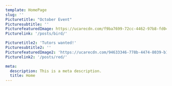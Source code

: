 ```yaml
---
template: HomePage
slug: ''
Picturetitle: "October Event"
Picturesubtitle: ''
PicturefeaturedImage: https://ucarecdn.com/f9ba7699-72cc-4462-97b8-fd04365e5af4/-/crop/2072x1768/0,0/-/preview/
Picturelink: '/posts/bird/'

Picturetitle2: 'Tutors wanted!'
Picturesubtitle2: ''
PicturefeaturedImage2: 'https://ucarecdn.com/94633346-778b-4474-8039-b18280ec73a3/'
Picturelink2: '/posts/red/'

meta:
  description: This is a meta description.
  title: Home
---
```

